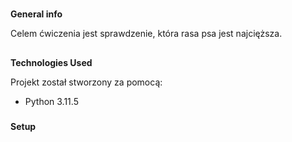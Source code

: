 #
**General info**

Celem ćwiczenia jest sprawdzenie, która rasa psa jest najcięższa.
##
**Technologies Used**

Projekt został stworzony za pomocą:
- Python 3.11.5

###
**Setup**